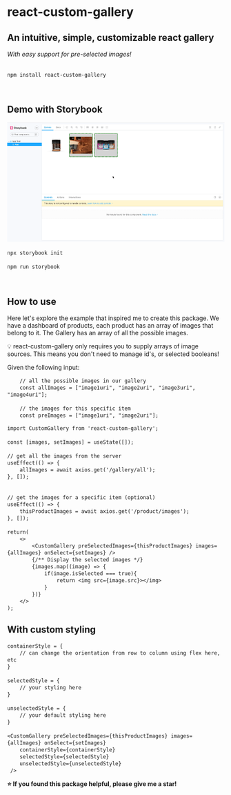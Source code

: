 # react-custom-gallery
## An intuitive, simple, customizable react gallery

<i>With easy support for pre-selected images!</i>
<br></br>

```
npm install react-custom-gallery
```

<br>

## Demo with Storybook
![Epic Storybook Demo](https://github.com/BryceBlankinship/react-custom-gallery/blob/master/react-custom-gallery-demo.gif?raw=true) [](https://github.com/BryceBlankinship/react-custom-gallery/blob/master/react-custom-gallery-demo.gif?raw=true)
```
npx storybook init

npm run storybook
```
<br>

## How to use

Here let's explore the example that inspired me to create this package. We have a dashboard of products, each product has an array of images that belong to it. The Gallery has an array of all the possible images.

💡 react-custom-gallery only requires you to supply arrays of image sources. This means you don't need to manage id's, or selected booleans!

Given the following input: 

```
    // all the possible images in our gallery
    const allImages = ["image1uri", "image2uri", "image3uri", "image4uri"];

    // the images for this specific item
    const preImages = ["image1uri", "image2uri"]; 
```

```
import CustomGallery from 'react-custom-gallery';

const [images, setImages] = useState([]);

// get all the images from the server
useEffect(() => {
    allImages = await axios.get('/gallery/all');
}, []);


// get the images for a specific item (optional)
useEffect(() => {
    thisProductImages = await axios.get('/product/images');
}, []);

return(
    <>
        <CustomGallery preSelectedImages={thisProductImages} images={allImages} onSelect={setImages} />
        {/** Display the selected images */}
        {images.map((image) => {
            if(image.isSelected === true){
                return <img src={image.src}></img>
            }
        })}
    </>
);
```

## With custom styling

```
containerStyle = {
    // can change the orientation from row to column using flex here, etc
}

selectedStyle = {
    // your styling here
}

unselectedStyle = {
    // your default styling here
}

<CustomGallery preSelectedImages={thisProductImages} images={allImages} onSelect={setImages} 
    containerStyle={containerStyle}
    selectedStyle={selectedStyle}
    unselectedStyle={unselectedStyle}
 />
```

<b>⭐️ If you found this package helpful, please give me a star!</b>
